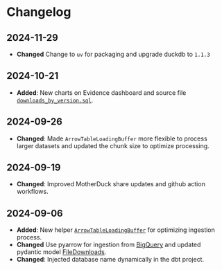 # Changelog

## 2024-11-29
- **Changed** Change to `uv` for packaging and upgrade duckdb to `1.1.3`

## 2024-10-21
- **Added**: New charts on Evidence dashboard and source file [`downloads_by_version.sql`](https://github.com/mehd-io/pypi-duck-flow/blob/main/dashboard/sources/motherduck/downloads_by_version.sql).

## 2024-09-26
- **Changed**: Made `ArrowTableLoadingBuffer` more flexible to process larger datasets and updated the chunk size to optimize processing.

## 2024-09-19
- **Changed**: Improved MotherDuck share updates and github action workflows.

## 2024-09-06
- **Added**: New helper [`ArrowTableLoadingBuffer`](https://github.com/mehd-io/pypi-duck-flow/blob/main/ingestion/duck.py#L7) for optimizing ingestion process.
- **Changed** Use pyarrow for ingestion from [BigQuery](https://github.com/mehd-io/pypi-duck-flow/blob/main/ingestion/bigquery.py#L69) and updated pydantic model [FileDownloads](https://github.com/mehd-io/pypi-duck-flow/blob/main/ingestion/models.py#L81).
- **Changed**: Injected database name dynamically in the dbt project.
